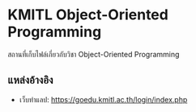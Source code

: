 # KMITL Object-Oriented Programming

สถานที่เก็บไฟล์เกี่ยวกับวิชา Object-Oriented Programming

## แหล่งอ้างอิง

- เว็บทำแลป: https://goedu.kmitl.ac.th/login/index.php
